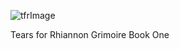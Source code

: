 
![tfrImage](https://github.com/user-attachments/assets/8fe20bcb-73dc-4e6c-81ce-e847d0166f3f)


Tears for Rhiannon
Grimoire
Book One
